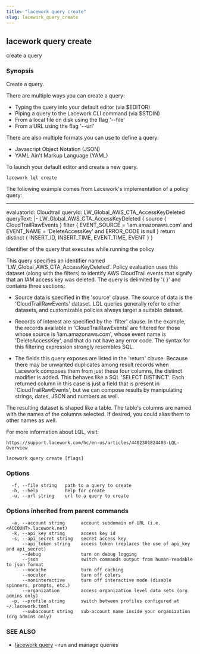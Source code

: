 ```yaml
---
title: "lacework query create"
slug: lacework_query_create
---
```


## lacework query create

create a query

### Synopsis

Create a query.

There are multiple ways you can create a query:

  * Typing the query into your default editor (via $EDITOR)
  * Piping a query to the Lacework CLI command (via $STDIN)
  * From a local file on disk using the flag '--file'
  * From a URL using the flag '--url'

There are also multiple formats you can use to define a query:

  * Javascript Object Notation (JSON)
  * YAML Ain't Markup Language (YAML)

To launch your default editor and create a new query.

    lacework lql create

The following example comes from Lacework's implementation of a policy query:

---
evaluatorId: Cloudtrail
queryId: LW_Global_AWS_CTA_AccessKeyDeleted
queryText: |-
  LW_Global_AWS_CTA_AccessKeyDeleted {
      source {
          CloudTrailRawEvents
      }
      filter {
          EVENT_SOURCE = 'iam.amazonaws.com'
          and EVENT_NAME = 'DeleteAccessKey'
          and ERROR_CODE is null
      }
      return distinct {
          INSERT_ID,
          INSERT_TIME,
          EVENT_TIME,
          EVENT
      }
  }

Identifier of the query that executes while running the policy


This query specifies an identifier named 'LW_Global_AWS_CTA_AccessKeyDeleted'.
Policy evaluation uses this dataset (along with the filters) to identify AWS
CloudTrail events that signify that an IAM access key was deleted. The query
is delimited by '{ }' and contains three sections:

  * Source data is specified in the 'source' clause. The source of data is the
  'CloudTrailRawEvents' dataset. LQL queries generally refer to other datasets,
  and customizable policies always target a suitable dataset.

  * Records of interest are specified by the 'filter' clause. In the example, the
  records available in 'CloudTrailRawEvents' are filtered for those whose source
  is 'iam.amazonaws.com', whose event name is 'DeleteAccessKey', and that do not
  have any error code. The syntax for this filtering expression strongly resembles SQL.

  * The fields this query exposes are listed in the 'return' clause. Because there
  may be unwanted duplicates among result records when Lacework composes them from
  just these four columns, the distinct modifier is added. This behaves like a SQL
  'SELECT DISTINCT'. Each returned column in this case is just a field that is present
  in 'CloudTrailRawEvents', but we can compose results by manipulating strings, dates,
  JSON and numbers as well.

The resulting dataset is shaped like a table. The table's columns are named with the
names of the columns selected. If desired, you could alias them to other names as well.

For more information about LQL, visit:

    https://support.lacework.com/hc/en-us/articles/4402301824403-LQL-Overview


```
lacework query create [flags]
```

### Options

```
  -f, --file string   path to a query to create
  -h, --help          help for create
  -u, --url string    url to a query to create
```

### Options inherited from parent commands

```
  -a, --account string      account subdomain of URL (i.e. <ACCOUNT>.lacework.net)
  -k, --api_key string      access key id
  -s, --api_secret string   secret access key
      --api_token string    access token (replaces the use of api_key and api_secret)
      --debug               turn on debug logging
      --json                switch commands output from human-readable to json format
      --nocache             turn off caching
      --nocolor             turn off colors
      --noninteractive      turn off interactive mode (disable spinners, prompts, etc.)
      --organization        access organization level data sets (org admins only)
  -p, --profile string      switch between profiles configured at ~/.lacework.toml
      --subaccount string   sub-account name inside your organization (org admins only)
```

### SEE ALSO

* [lacework query](lacework_query.md)	 - run and manage queries

